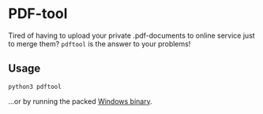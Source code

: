 # PDF-tool

Tired of having to upload your private .pdf-documents to online service just to merge them? `pdftool` is the answer to your problems! 

## Usage

```
python3 pdftool
```

...or by running the packed [Windows binary](https://github.com/argillander/pdftool/tree/master/dist).
